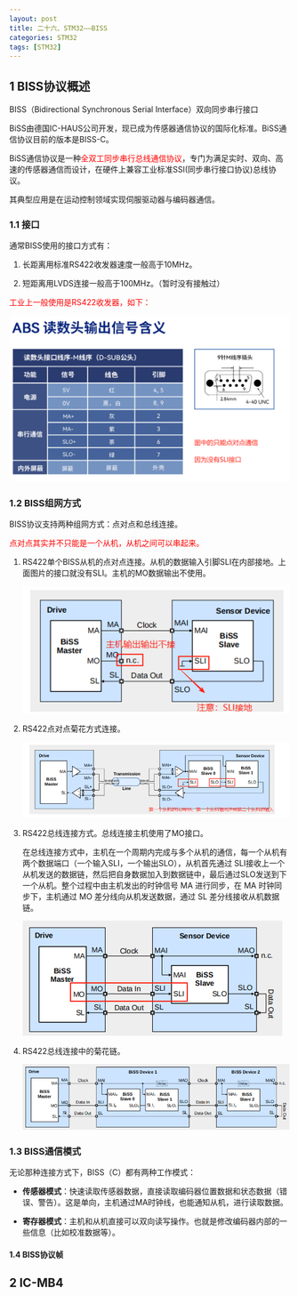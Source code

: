 ```yaml
---
layout: post
title: 二十六、STM32——BISS
categories: STM32
tags: [STM32]
---
```


## 1 BISS协议概述

BISS（Bidirectional Synchronous Serial Interface）双向同步串行接口

BiSS由德国IC-HAUS公司开发，现已成为传感器通信协议的国际化标准。BiSS通信协议目前的版本是BISS-C。

BiSS通信协议是一种<font color="red">全双工同步串行总线通信协议</font>，专门为满足实时、双向、高速的传感器通信而设计，在硬件上兼容工业标准SSI(同步串行接口协议)总线协议。

其典型应用是在运动控制领域实现伺服驱动器与编码器通信。

### 1.1 接口

通常BISS使用的接口方式有：

1. 长距离用标准RS422收发器速度一般高于10MHz。

2. 短距离用LVDS连接一般高于100MHz。（暂时没有接触过）

<font color="red">工业上一般使用是RS422收发器，如下：</font>

![alt text](image.png)

### 1.2 BISS组网方式

BISS协议支持两种组网方式：点对点和总线连接。

<font color="red">点对点其实并不只能是一个从机，从机之间可以串起来。</font>

1. RS422单个BISS从机的点对点连接。从机的数据输入引脚SLI在内部接地。上面图片的接口就没有SLI。主机的MO数据输出不使用。

    ![alt text](image-1.png)

2. RS422点对点菊花方式连接。

   ![alt text](image-3.png)

3. RS422总线连接方式。总线连接主机使用了MO接口。

    在总线连接方式中，主机在一个周期内完成与多个从机的通信，每一个从机有两个数据端口（一个输入SLI，一个输出SLO），从机首先通过 SLI接收上一个从机发送的数据链，然后把自身数据加入到数据链中，最后通过SLO发送到下一个从机。整个过程中由主机发出的时钟信号 MA 进行同步，在 MA 时钟同步下，主机通过 MO 差分线向从机发送数据，通过 SL 差分线接收从机数据链。

    ![alt text](image-2.png)

4. RS422总线连接中的菊花链。

    ![alt text](image-4.png)   

### 1.3 BISS通信模式

无论那种连接方式下，BISS（C）都有两种工作模式：

- **传感器模式**：快速读取传感器数据，直接读取编码器位置数据和状态数据（错误、警告）。这是单向，主机通过MA时钟线，也能通知从机，进行读取数据。

- **寄存器模式**：主机和从机直接可以双向读写操作。也就是修改编码器内部的一些信息（比如校准数据等）。

#### 1.4 BISS协议帧

## 2 IC-MB4

